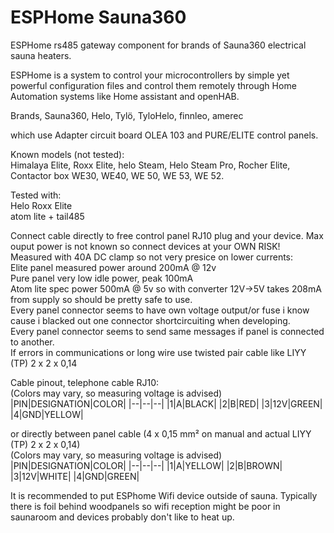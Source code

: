 
# ESPHome Sauna360

ESPHome rs485 gateway component for brands of Sauna360 electrical sauna heaters.  

ESPHome is a system to control your microcontrollers by simple yet powerful configuration files and control them remotely through Home Automation systems like Home assistant and openHAB.  

Brands, Sauna360, Helo, Tylö, TyloHelo, finnleo, amerec  

which use Adapter circuit board OLEA 103 and PURE/ELITE control panels.  

Known models (not tested):  
Himalaya Elite, Roxx Elite, helo Steam, Helo Steam Pro, Rocher Elite, Contactor box WE30, WE40, WE 50, WE 53, WE 52.  

Tested with:  
Helo Roxx Elite  
atom lite + tail485  

Connect cable directly to free control panel RJ10 plug and your device. Max ouput power is not known so connect devices at your OWN RISK!  
Measured with 40A DC clamp so not very presice on lower currents:  
Elite panel measured power around 200mA @ 12v  
Pure panel very low idle power, peak 100mA  
Atom lite spec power 500mA @ 5v so with converter 12V->5V takes 208mA from supply so should be pretty safe to use.   
Every panel connector seems to have own voltage output/or fuse i know cause i blacked out one connector shortcircuiting when developing.  
Every panel connector seems to send same messages if panel is connected to another.  
If errors in communications or long wire use twisted pair cable like LIYY (TP) 2 x 2 x 0,14   

Cable pinout, telephone cable RJ10:  
(Colors may vary, so measuring voltage is advised)  
|PIN|DESIGNATION|COLOR|
|--|--|--|
|1|A|BLACK|
|2|B|RED|
|3|12V|GREEN|
|4|GND|YELLOW|

or directly between panel cable (4 x 0,15 mm² on manual and actual LIYY (TP) 2 x 2 x 0,14)  
(Colors may vary, so measuring voltage is advised)  
|PIN|DESIGNATION|COLOR|
|--|--|--|
|1|A|YELLOW|
|2|B|BROWN|
|3|12V|WHITE|
|4|GND|GREEN|

It is recommended to put ESPhome Wifi device outside of sauna. Typically there is foil behind woodpanels so wifi reception might be poor in saunaroom and devices probably don't like to heat up.

